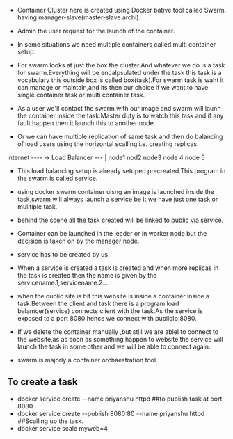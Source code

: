 - Container Cluster here is created using Docker bative tool called Swarm.
having manager-slave(master-slave archi).

- Admin the user request for the launch of the container.

- In some situations we need multiple containers called multi container setup.

- For swarm looks at just the box the cluster.And whatever we do is a task for swarm.Everything will be encalpsulated under the task this task is a vocabulary this   outside box is called box(task).For swarm task is waht it can manage or maintain,and its then our choice if we want to have single container task or multi container    task.

- As a user we'll contact the swarm with our image and swarm will launh the container inside the task.Master duty is to watch this task and if any fault happen then it   launch this to another node.

- Or we can have multiple replication of same task and then do balancing of load users using the horizontal scalling i.e. creating replicas.

 internet ----
             -> Load Balancer ---
                      |
node1    nod2       node3          node 4    node 5

- This load balancing setup is already setuped precreated.This program in the swarm is called service.


- using docker swarm container uisng an image is launched inside the task,swarm will always launch a service be it we have just one task or mulitiple task.

- behind the scene all the task created will be linked to public via service.

- Container can be launched in the leader or in worker node but the decision is taken on by the manager node.

- service has to be created by us.
- When a service is created a task is created and when more replicas in the task is created then the name is given by the servicename.1,servicename.2....


- when the oublic site is hit this website is inside a container inside a task.Between the client and  task there is a program load balamcer(service) connects client   with the task.As the service is exposed to a port 8080 hence we connect with publicIp:8080.

- If we delete the container manually ,but still we are ablel to connect to the website,as as soon as something happen to website the service will launch the task in   some other and we will be able to connect again.

- swarm is majorly a container orchaestration tool.
## To create a task
- docker service create --name priyanshu httpd
##to publish task at port 8080
- docker service create --publish 8080:80 --name priyanshu httpd
##Scalling up the task.
- docker service scale myweb=4